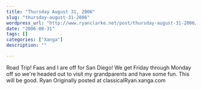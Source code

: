 ```yaml
---
title: "Thursday August 31, 2006"
slug: "thursday-august-31-2006"
wordpress_url: "http://www.ryanclarke.net/post/thursday-august-31-2006/"
date: "2006-08-31"
tags: []
categories: ["Xanga"]
description: ""

---
```


Road Trip!
Faas and I are off for San Diego! We get Friday through Monday off so we're headed out to visit my grandparents and have some fun.
This will be good.
Ryan
Originally posted at classicalRyan.xanga.com
